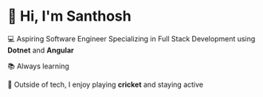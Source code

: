 # 👋 Hi, I'm Santhosh

💻 Aspiring Software Engineer Specializing in Full Stack Development using **Dotnet** and **Angular**

📚 Always learning 

🏏 Outside of tech, I enjoy playing **cricket** and staying active


